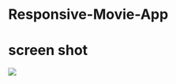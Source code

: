 ﻿# Responsive-Movie-App

# screen shot
![](https://github.com/ErroL999h/Responsive-Movie-App/blob/main/movie_app.gif)
